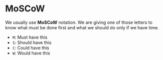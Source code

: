 # MoSCoW

We usually use **MoSCoW** notation. We are giving one of those letters to know what must be done first and what we should do only if we have time.

* ``M``: Must have this
* ``S``: Should have this
* ``C``: Could have this
* ``W``: Would have this